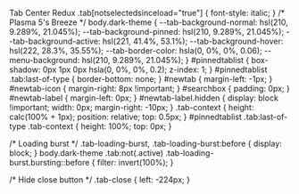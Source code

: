 Tab Center Redux
.tab[notselectedsinceload="true"] {
  font-style: italic;
}
/* Plasma 5's Breeze */
body.dark-theme {
  --tab-background-normal: hsl(210, 9.289%, 21.045%);
  --tab-background-pinned: hsl(210, 9.289%, 21.045%);
  --tab-background-active: hsl(221, 41.4%, 53.1%);
  --tab-background-hover: hsl(222, 28.3%, 35.55%);
  --tab-border-color: hsla(0, 0%, 0%, 0.06);
  --menu-background: hsl(210, 9.289%, 21.045%);
}
#pinnedtablist {
  box-shadow: 0px 1px 0px hsla(0, 0%, 0%, 0.2);
  z-index: 1;
}
#pinnedtablist .tab:last-of-type {
  border-bottom: none;
}
#newtab {
  margin-left: -1px;
}
#newtab-icon {
  margin-right: 8px !important;
}
#searchbox {
  padding: 0px;
}
#newtab-label {
  margin-left: 0px;
}
#newtab-label.hidden {
  display: block !important;
  width: 0px;
  margin-right: -10px;
}
.tab-context {
  height: calc(100% + 1px);
  position: relative;
  top: 0.5px;
}
#pinnedtablist .tab:last-of-type .tab-context {
  height: 100%;
  top: 0px;
}

/* Loading burst */
.tab-loading-burst, .tab-loading-burst:before {
  display: block;
}
body.dark-theme .tab:not(.active) .tab-loading-burst.bursting::before {
  filter: invert(100%);
}

/* Hide close button */
.tab-close {
  left: -224px;
  }